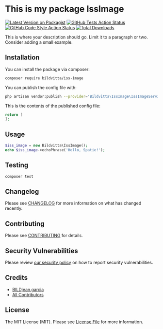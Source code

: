 # This is my package IssImage

[![Latest Version on Packagist](https://img.shields.io/packagist/v/bildvitta/iss-image.svg?style=flat-square)](https://packagist.org/packages/bildvitta/iss-image)
[![GitHub Tests Action Status](https://img.shields.io/github/workflow/status/bildvitta/iss-image/run-tests?label=tests)](https://github.com/bildvitta/iss-image/actions?query=workflow%3Arun-tests+branch%3Amaster)
[![GitHub Code Style Action Status](https://img.shields.io/github/workflow/status/bildvitta/iss-image/Check%20&%20fix%20styling?label=code%20style)](https://github.com/bildvitta/iss-image/actions?query=workflow%3A"Check+%26+fix+styling"+branch%3Amaster)
[![Total Downloads](https://img.shields.io/packagist/dt/bildvitta/iss-image.svg?style=flat-square)](https://packagist.org/packages/bildvitta/iss-image)

This is where your description should go. Limit it to a paragraph or two. Consider adding a small example.

## Installation

You can install the package via composer:

```bash
composer require bildvitta/iss-image
```

You can publish the config file with:
```bash
php artisan vendor:publish --provider="Bildvitta\IssImage\IssImageServiceProvider" --tag="iss-image-config"
```

This is the contents of the published config file:

```php
return [
];
```

## Usage

```php
$iss_image = new Bildvitta\IssImage();
echo $iss_image->echoPhrase('Hello, Spatie!');
```

## Testing

```bash
composer test
```

## Changelog

Please see [CHANGELOG](CHANGELOG.md) for more information on what has changed recently.

## Contributing

Please see [CONTRIBUTING](.github/CONTRIBUTING.md) for details.

## Security Vulnerabilities

Please review [our security policy](../../security/policy) on how to report security vulnerabilities.

## Credits

- [BILDjean.garcia](https://github.com/SOSTheBlack)
- [All Contributors](../../contributors)

## License

The MIT License (MIT). Please see [License File](LICENSE.md) for more information.
